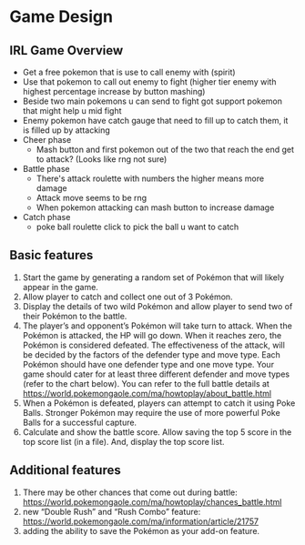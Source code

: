 # Game Design

## IRL Game Overview
- Get a free pokemon that is use to call enemy with (spirit)
- Use that pokemon to call out enemy to fight (higher tier enemy with highest percentage increase by button mashing)
- Beside two main pokemons u can send to fight got support pokemon that might help u mid fight
- Enemy pokemon have catch gauge that need to fill up to catch them, it is filled up by attacking
- Cheer phase
  - Mash button and first pokemon out of the two that reach the end get to attack? (Looks like rng not sure)
- Battle phase
  - There's attack roulette with numbers the higher means more damage
  - Attack move seems to be rng 
  - When pokemon attacking can mash button to increase damage
- Catch phase
  -  poke ball roulette click to pick the ball u want to catch

## Basic features
1. Start the game by generating a random set of Pokémon that will likely appear in the game.
2. Allow player to catch and collect one out of 3 Pokémon.
3. Display the details of two wild Pokémon and allow player to send two of their Pokémon to the battle.
4. The player’s and opponent’s Pokémon will take turn to attack. When the Pokémon is attacked, the HP will go down. When it reaches zero, the Pokémon is considered defeated. The effectiveness of the attack, will be decided by the factors of the defender type and move type. Each Pokémon should have one defender type and one move type. Your game should cater for at least three different defender and move types (refer to the chart below). You can refer to the full battle details at https://world.pokemongaole.com/ma/howtoplay/about_battle.html
5. When a Pokémon is defeated, players can attempt to catch it using Poke Balls. Stronger Pokémon may require the use of more powerful Poke Balls for a successful capture.
6. Calculate and show the battle score. Allow saving the top 5 score in the top score list (in a file). And, display the top score list.

## Additional features
1. There may be other chances that come out during battle:
https://world.pokemongaole.com/ma/howtoplay/chances_battle.html
2. new “Double Rush” and “Rush Combo” feature:
https://world.pokemongaole.com/ma/information/article/21757
3. adding the ability to save the Pokémon as your add-on feature.
